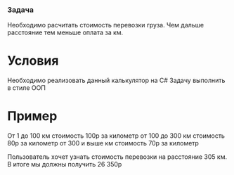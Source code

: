 ### Задача

Необходимо расчитать стоимость перевозки груза.
Чем дальше расстояние тем меньше оплата за км.

# Условия

Необходимо реализовать данный калькулятор на C#
Задачу выполнить в стиле ООП

# Пример

От 1 до 100 км стоимость 100р за километр 
от 100 до 300 км стоимость 80р за километр 
от 300 и выше км стоимость 70р за километр

Пользователь хочет узнать стоимость перевозки на расстояние 305 км.
В итоге мы должны получить 26 350р